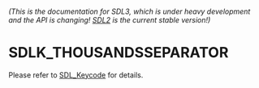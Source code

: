 ###### (This is the documentation for SDL3, which is under heavy development and the API is changing! [SDL2](https://wiki.libsdl.org/SDL2/) is the current stable version!)
# SDLK_THOUSANDSSEPARATOR

Please refer to [SDL_Keycode](SDL_Keycode) for details.

